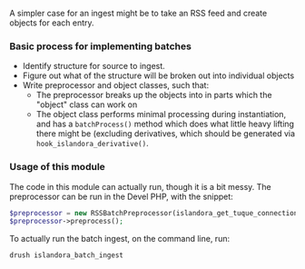 A simpler case for an ingest might be to take an RSS feed and create objects for each entry.

### Basic process for implementing batches

* Identify structure for source to ingest.
* Figure out what of the structure will be broken out into individual objects
* Write preprocessor and object classes, such that:
    * The preprocessor breaks up the objects into in parts which the "object"
      class can work on
    * The object class performs minimal processing during instantiation, and
      has a `batchProcess()` method which does what little heavy lifting there
      might be (excluding derivatives, which should be generated via
      `hook_islandora_derivative()`.

### Usage of this module

The code in this module can actually run, though it is a bit messy. The
preprocessor can be run in the Devel PHP, with the snippet:

```php
$preprocessor = new RSSBatchPreprocessor(islandora_get_tuque_connection(), array());
$preprocessor->preprocess();
```

To actually run the batch ingest, on the command line, run:

`drush islandora_batch_ingest`
